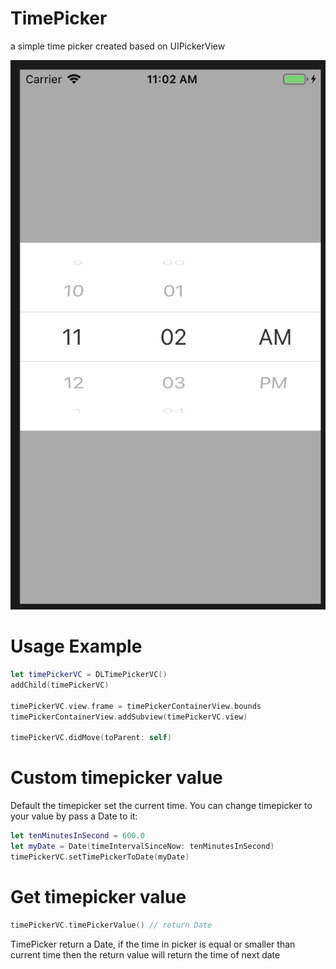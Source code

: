 # TimePicker
a simple time picker created based on UIPickerView

![Alt text](https://github.com/datle021194/TimePicker/blob/master/Screenshot/ScreenShot.png?raw=true "example 1")

# Usage Example
```swift
let timePickerVC = DLTimePickerVC()
addChild(timePickerVC)

timePickerVC.view.frame = timePickerContainerView.bounds
timePickerContainerView.addSubview(timePickerVC.view)

timePickerVC.didMove(toParent: self)
```

# Custom timepicker value

Default the timepicker set the current time. You can change timepicker to your value by pass a Date to it:
```swift
let tenMinutesInSecond = 600.0
let myDate = Date(timeIntervalSinceNow: tenMinutesInSecond)
timePickerVC.setTimePickerToDate(myDate)
```

# Get timepicker value
```swift
timePickerVC.timePickerValue() // return Date
```
TimePicker return a Date, if the time in picker is equal or smaller than current time then the return value will return the time of next date
